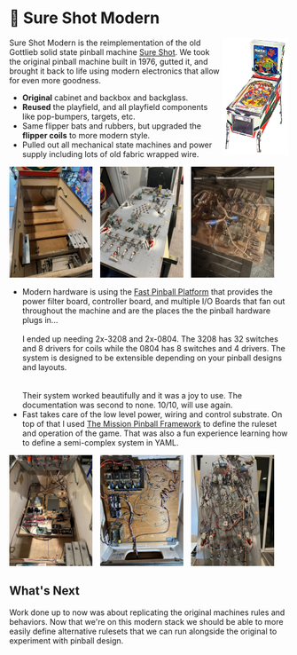 # 🎱 Sure Shot Modern 

<img src="./img/flyer-reduced-flipped.png" alt="Sure Shot Machine" width="120" align="right">

Sure Shot Modern is the reimplementation of the old Gottlieb solid state pinball machine [Sure Shot](https://www.ipdb.org/machine.cgi?id=2457).  We took the original pinball machine built in 1976, gutted it, and brought it back to life using modern electronics that allow for even more goodness.

* **Original** cabinet and backbox and backglass. 
* **Reused** the playfield, and all playfield components like pop-bumpers, targets, etc.
* Same flipper bats and rubbers, but upgraded the **flipper coils** to more modern style.
* Pulled out all mechanical state machines and power supply including lots of old fabric wrapped wire.
<p>
  <img src="./img/cabinet-stripped.jpeg" height="200" style="padding-right:10px">
  <img src="./img/playfield-stripped.jpeg" height="200" style="padding-right:10px">
  <img src="./img/cabinet-old-tech.jpeg" height="200">
</p>

* Modern hardware is using the [Fast Pinball Platform](https://fastpinball.com/) that provides the power filter board, controller board, and multiple I/O Boards that fan out throughout the machine and are the places the the pinball hardware plugs in...
<br/><br/>
I ended up needing 2x-3208 and 2x-0804.  The 3208 has 32 switches and 8 drivers for coils while the 0804 has 8 switches and 4 drivers.  The system is designed to be extensible depending on your pinball designs and layouts.  
<br/><br/>
Their system worked beautifully and it was a joy to use.  The documentation was second to none.  10/10, will use again.
* Fast takes care of the low level power, wiring and control substrate.  On top of that I used [The Mission Pinball Framework](https://missionpinball.org/) to define the ruleset and operation of the game.  That was also a fun experience learning how to define a semi-complex system in YAML.
<p>
  <img src="./img/cabinet-fast-2.jpeg" height="200" style="padding-right:10px">
  <img src="./img/backbox-new-wire.jpeg" height="200" style="padding-right:10px">
  <img src="./img/playfield-new-wire.jpeg" height="200">
</p>

## What's Next

Work done up to now was about replicating the original machines rules and behaviors.  Now that we're on this modern stack we should be able to more easily define alternative rulesets that we can run alongside the original to experiment with pinball design.
